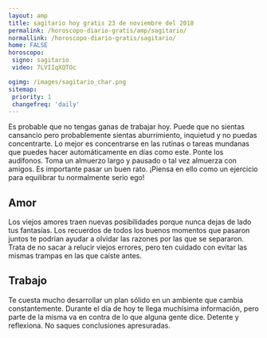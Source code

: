 ```yaml
---
layout: amp
title: sagitario hoy gratis 23 de noviembre del 2018 
permalink: /horoscopo-diario-gratis/amp/sagitario/
normallink: /horoscopo-diario-gratis/sagitario/
home: FALSE
horoscopo:
 signo: sagitario
 video: 7LVIIqXQTOc

ogimg: /images/sagitario_char.png
sitemap:
 priority: 1
 changefreq: 'daily'
---
```



Es probable que no tengas ganas de trabajar hoy. Puede que no sientas cansancio pero probablemente sientas aburrimiento, inquietud y no puedas concentrarte. Lo mejor es concentrarse en las rutinas o tareas mundanas que puedes hacer automáticamente en días como este. Ponte los audífonos. Toma un almuerzo largo y pausado o tal vez almuerza con amigos. Es importante pasar un buen rato. ¡Piensa en ello como un ejercicio para equilibrar tu normalmente serio ego!

## Amor

Los viejos amores traen nuevas posibilidades porque nunca dejas de lado tus fantasías. Los recuerdos de todos los buenos momentos que pasaron juntos te podrían ayudar a olvidar las razones por las que se separaron. Trata de no sacar a relucir viejos errores, pero ten cuidado con evitar las mismas trampas en las que caíste antes.

## Trabajo

Te cuesta mucho desarrollar un plan sólido en un ambiente que cambia constantemente. Durante el día de hoy te llega muchísima información, pero parte de la misma va en contra de lo que alguna gente dice. Detente y reflexiona. No saques conclusiones apresuradas.